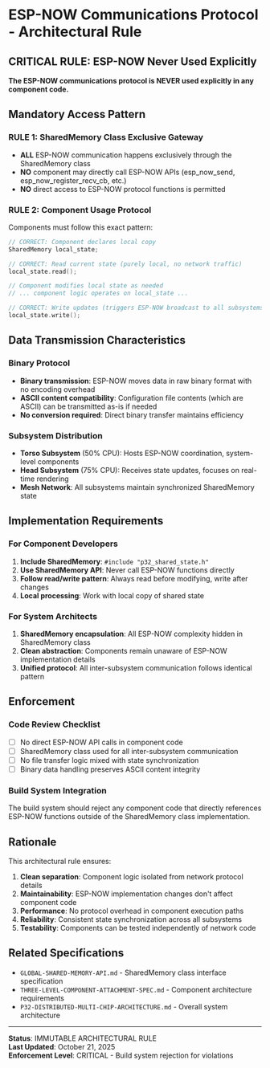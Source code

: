 # ESP-NOW Communications Protocol - Architectural Rule

## CRITICAL RULE: ESP-NOW Never Used Explicitly

**The ESP-NOW communications protocol is NEVER used explicitly in any component code.**

## Mandatory Access Pattern

### RULE 1: SharedMemory Class Exclusive Gateway

- **ALL** ESP-NOW communication happens exclusively through the SharedMemory class
- **NO** component may directly call ESP-NOW APIs (esp_now_send, esp_now_register_recv_cb, etc.)
- **NO** direct access to ESP-NOW protocol functions is permitted

### RULE 2: Component Usage Protocol

Components must follow this exact pattern:

```cpp
// CORRECT: Component declares local copy
SharedMemory local_state;

// CORRECT: Read current state (purely local, no network traffic)
local_state.read();

// Component modifies local state as needed
// ... component logic operates on local_state ...

// CORRECT: Write updates (triggers ESP-NOW broadcast to all subsystems)
local_state.write();
```

## Data Transmission Characteristics

### Binary Protocol

- **Binary transmission**: ESP-NOW moves data in raw binary format with no encoding overhead
- **ASCII content compatibility**: Configuration file contents (which are ASCII) can be transmitted as-is if needed
- **No conversion required**: Direct binary transfer maintains efficiency

### Subsystem Distribution

- **Torso Subsystem** (50% CPU): Hosts ESP-NOW coordination, system-level components
- **Head Subsystem** (75% CPU): Receives state updates, focuses on real-time rendering
- **Mesh Network**: All subsystems maintain synchronized SharedMemory state

## Implementation Requirements

### For Component Developers

1. **Include SharedMemory**: `#include "p32_shared_state.h"`
2. **Use SharedMemory API**: Never call ESP-NOW functions directly
3. **Follow read/write pattern**: Always read before modifying, write after changes
4. **Local processing**: Work with local copy of shared state

### For System Architects

1. **SharedMemory encapsulation**: All ESP-NOW complexity hidden in SharedMemory class
2. **Clean abstraction**: Components remain unaware of ESP-NOW implementation details
3. **Unified protocol**: All inter-subsystem communication follows identical pattern

## Enforcement

### Code Review Checklist

- [ ] No direct ESP-NOW API calls in component code
- [ ] SharedMemory class used for all inter-subsystem communication
- [ ] No file transfer logic mixed with state synchronization
- [ ] Binary data handling preserves ASCII content integrity

### Build System Integration

The build system should reject any component code that directly references ESP-NOW functions outside of the SharedMemory class implementation.

## Rationale

This architectural rule ensures:

1. **Clean separation**: Component logic isolated from network protocol details
2. **Maintainability**: ESP-NOW implementation changes don't affect component code
3. **Performance**: No protocol overhead in component execution paths
4. **Reliability**: Consistent state synchronization across all subsystems
5. **Testability**: Components can be tested independently of network code

## Related Specifications

- `GLOBAL-SHARED-MEMORY-API.md` - SharedMemory class interface specification
- `THREE-LEVEL-COMPONENT-ATTACHMENT-SPEC.md` - Component architecture requirements
- `P32-DISTRIBUTED-MULTI-CHIP-ARCHITECTURE.md` - Overall system architecture

---
**Status**: IMMUTABLE ARCHITECTURAL RULE  
**Last Updated**: October 21, 2025  
**Enforcement Level**: CRITICAL - Build system rejection for violations